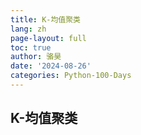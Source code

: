 ```yaml
---
title: K-均值聚类
lang: zh
page-layout: full
toc: true
author: 骆昊
date: '2024-08-26'
categories: Python-100-Days
---
```


## K-均值聚类


